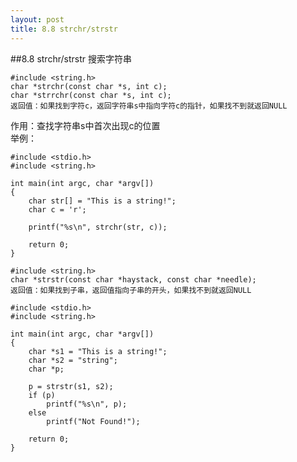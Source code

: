 ```yaml
---
layout: post
title: 8.8 strchr/strstr
---
```


##8.8 strchr/strstr
搜索字符串

	#include <string.h>
	char *strchr(const char *s, int c);
	char *strrchr(const char *s, int c);
	返回值：如果找到字符c，返回字符串s中指向字符c的指针，如果找不到就返回NULL

作用：查找字符串s中首次出现c的位置<br>
举例：

	#include <stdio.h>
	#include <string.h>

	int main(int argc, char *argv[])
	{
		char str[] = "This is a string!";
		char c = 'r';

		printf("%s\n", strchr(str, c));
        
		return 0;
	}
    
	#include <string.h>
	char *strstr(const char *haystack, const char *needle);
	返回值：如果找到子串，返回值指向子串的开头，如果找不到就返回NULL

	#include <stdio.h>
	#include <string.h>

	int main(int argc, char *argv[])
	{
		char *s1 = "This is a string!";
		char *s2 = "string";
		char *p;

		p = strstr(s1, s2);
		if (p)
			printf("%s\n", p);
		else
			printf("Not Found!");
    
		return 0; 
	}

